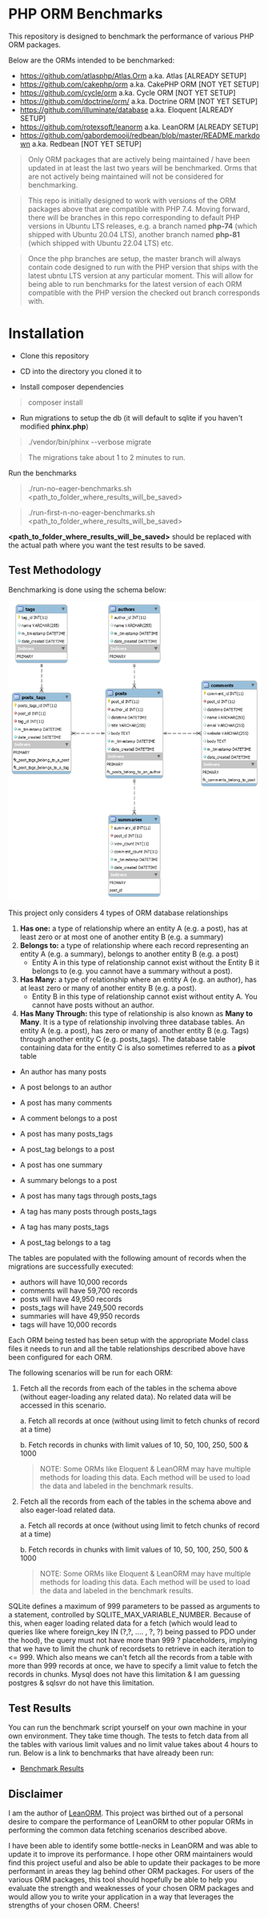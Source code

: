 # PHP ORM Benchmarks

This repository is designed to benchmark the performance of various PHP ORM packages.

Below are the ORMs intended to be benchmarked:

- https://github.com/atlasphp/Atlas.Orm a.ka. Atlas [ALREADY SETUP]
- https://github.com/cakephp/orm a.ka. CakePHP ORM [NOT YET SETUP]
- https://github.com/cycle/orm a.ka. Cycle ORM [NOT YET SETUP]
- https://github.com/doctrine/orm/ a.ka. Doctrine ORM [NOT YET SETUP]
- https://github.com/illuminate/database a.ka. Eloquent [ALREADY SETUP]
- https://github.com/rotexsoft/leanorm a.ka. LeanORM [ALREADY SETUP]
- https://github.com/gabordemooij/redbean/blob/master/README.markdown a.ka. Redbean [NOT YET SETUP]

> Only ORM packages that are actively being maintained / have been 
updated in at least the last two years will be benchmarked. Orms that are not
actively being maintained will not be considered for benchmarking.

> This repo is initially designed to work with versions of the ORM packages
above that are compatible with PHP 7.4. Moving forward, there will be branches 
in this repo corresponding to default PHP versions in Ubuntu LTS releases, e.g. 
a branch named **php-74** (which shipped with Ubuntu 20.04 LTS), another branch
named **php-81** (which shipped with Ubuntu 22.04 LTS) etc. 

> Once the php branches are setup, the master branch will always contain code 
designed to run with the PHP version that ships with the latest ubntu LTS version 
at any particular moment. This will allow for being able to run benchmarks for the 
latest version of each ORM compatible with the PHP version the checked out branch 
corresponds with.


# Installation

- Clone this repository

- CD into the directory you cloned it to

- Install composer dependencies
>composer install

- Run migrations to setup the db (it will default to sqlite if you haven't modified **phinx.php**)
>./vendor/bin/phinx --verbose migrate

> The migrations take about 1 to 2 minutes to run.

Run the benchmarks

> ./run-no-eager-benchmarks.sh <path_to_folder_where_results_will_be_saved>

> ./run-first-n-no-eager-benchmarks.sh <path_to_folder_where_results_will_be_saved>


**<path_to_folder_where_results_will_be_saved>** should be replaced with the actual path where you want the test results to be saved.

## Test Methodology

Benchmarking is done using the schema below:

![Blog Schema](blog-db.png)

This project only considers 4 types of ORM database relationships
1. **Has one:** a type of relationship where an entity A (e.g. a post), has at least zero or at most one of another entity B (e.g. a summary)
2. **Belongs to:** a type of relationship where each record representing an entity A (e.g. a summary), belongs to another entity B (e.g. a post)
    - Entity A in this type of relationship cannot exist without the Entity B it belongs to (e.g. you cannot have a summary without a post).
3. **Has Many:** a type of relationship where an entity A (e.g. an author),  has at least zero or many of another entity B (e.g. a post). 
    - Entity B in this type of relationship cannot exist without entity A. You cannot have posts without an author.
4. **Has Many Through:** this type of relationship is also known as **Many to Many**. It is a type of relationship involving three database tables. An entity A (e.g. a post), has zero or many of another entity B (e.g. Tags) through another entity C (e.g. posts_tags). The database table containing data for the entity C is also sometimes referred to as a **pivot** table

- An author has many posts
- A post belongs to an author

- A post has many comments
- A comment belongs to a post

- A post has many posts_tags
- A post_tag belongs to a post

- A post has one summary
- A summary belongs to a post

- A post has many tags through posts_tags
- A tag has many posts through posts_tags

- A tag has many posts_tags
- A post_tag belongs to a tag

The tables are populated with the following amount of records when the migrations are successfully executed:

- authors will have 10,000 records
- comments will have 59,700 records
- posts will have 49,950 records
- posts_tags will have 249,500 records
- summaries will have 49,950 records
- tags will have 10,000 records

Each ORM being tested has been setup with the appropriate Model class files it 
needs to run and all the table relationships described above have been configured 
for each ORM.

The following scenarios will be run for each ORM:

1. Fetch all the records from each of the tables in the schema above 
(without eager-loading any related data). No related data will be 
accessed in this scenario.

    a. Fetch all records at once (without using limit to fetch chunks of record at a time)

    b. Fetch records in chunks with limit values of 10, 50, 100, 250, 500 & 1000 
    > NOTE: Some ORMs like Eloquent & LeanORM may have multiple methods for loading this data. Each method will be used to load the data and labeled in the benchmark results.

2. Fetch all the records from each of the tables in the schema above 
and also eager-load related data.

    a. Fetch all records at once (without using limit to fetch chunks of record at a time)
    
    b. Fetch records in chunks with limit values of 10, 50, 100, 250, 500 & 1000 
    > NOTE: Some ORMs like Eloquent & LeanORM may have multiple methods for loading this data. Each method will be used to load the data and labeled in the benchmark results.


SQLite defines a maximum of 999 parameters to be passed as arguments to a 
statement, controlled by SQLITE_MAX_VARIABLE_NUMBER. Because of this, when
eager loading related data for a fetch (which would lead to queries like
where foreign_key IN (?,?, .... , ?, ?) being passed to PDO under the hood),
the query must not have more than 999 ? placeholders, implying that we have 
to limit the chunk of recordsets to retrieve in each iteration to <= 999. 
Which also means we can't fetch all the records from a table with more than
999 records at once, we have to specify a limit value to fetch the records
in chunks. Mysql does not have this limitation & I am guessing postgres & sqlsvr do not
have this limitation.

## Test Results
You can run the benchmark script yourself on your own machine in your own environment. They take time though. The tests to fetch data from all the tables with various limit values and no limit value takes about 4 hours to run. Below is a link to benchmarks that have already been run:

* [Benchmark Results](https://rotexsoft.github.io/benchmarkorms)


## Disclaimer

I am the author of [LeanORM](https://github.com/rotexsoft/leanorm). This project 
was birthed out of a personal desire to compare the performance of LeanORM to 
other popular ORMs in performing the common data fetching scenarios described above. 

I have been able to identify some bottle-necks in LeanORM and was able to update 
it to improve its performance. I hope other ORM maintainers would find this project 
useful and also be able to update their packages to be more performant in areas they 
lag behind other ORM packages. For users of the various ORM packages, this tool should 
hopefully be able to help you evaluate the strength and weaknesses of your chosen ORM 
packages and would allow you to write your application in a way that leverages the 
strengths of your chosen ORM. Cheers!